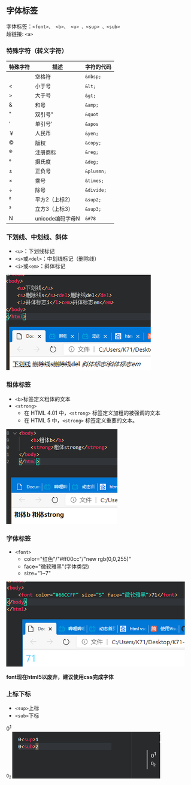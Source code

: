 ## 字体标签

字体标签：`<font>、 <b>、 <u> 、<sup> 、<sub>`  
超链接: `<a>`

### 特殊字符（转义字符）

  
|特殊字符	|描述|	字符的代码|
|-|-|-|
||空格符|`&nbsp;`|
|<|	小于号|	`&lt;`|
|>| 大于号|	`&gt;`|
|&|	和号|	`&amp;`|
|"|双引号"|`&quot`|
|'|单引号'|`&apos`|
|￥|	人民币|	`&yen;`|
|©|	版权|	`&copy;`|
|®|	注册商标|	`&reg;`|
|°|	摄氏度|	`&deg;`|
|±|	正负号|	`&plusmn;`|
|×|	乘号|	`&times;`|
|÷|	除号|	`&divide;`|
|²|	平方2（上标2）|	`&sup2;`|
|³|	立方3（上标3）|	`&sup3;`|
|N|unicode编码字母N|`&#78`|

### 下划线、中划线、斜体

* `<u>`：下划线标记
* `<s>`或`<del>`：中划线标记（删除线）
* `<i>`或`<em>`：斜体标记
  

![](img/下划线删除线斜体.png)

### 粗体标签

* `<b>`标签定义粗体的文本
* `<strong>`
  * 在 HTML 4.01 中，`<strong>` 标签定义加粗的被强调的文本
  * 在 HTML 5 中，`<strong>` 标签定义重要的文本。
  
![](img/粗体.png)


### 字体标签

* `<font>`
  * color="红色"/"#ff00cc"/"new rgb(0,0,255)"
  * face="微软雅黑"(字体类型)
  * size="1~7"

![](img/font.png)

__font现在html5以废弃，建议使用css完成字体__


### 上标下标

* `<sup>`上标
* `<sub>`下标

0<sup>1  
0<sub>2
![](img/sub_sup.png)

